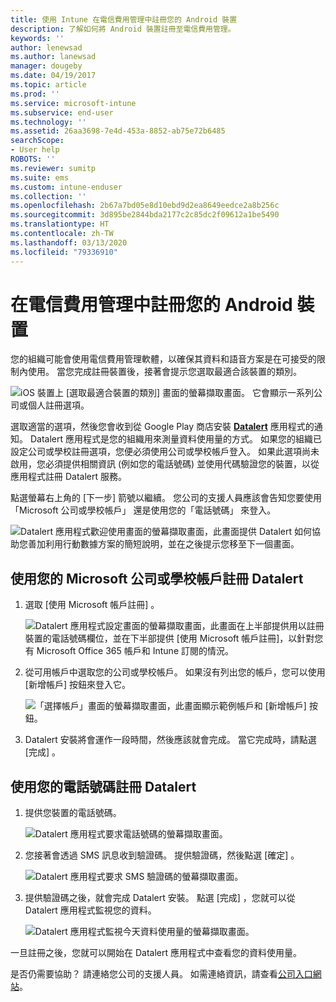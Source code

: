 ```yaml
---
title: 使用 Intune 在電信費用管理中註冊您的 Android 裝置
description: 了解如何將 Android 裝置註冊至電信費用管理。
keywords: ''
author: lenewsad
ms.author: lanewsad
manager: dougeby
ms.date: 04/19/2017
ms.topic: article
ms.prod: ''
ms.service: microsoft-intune
ms.subservice: end-user
ms.technology: ''
ms.assetid: 26aa3698-7e4d-453a-8852-ab75e72b6485
searchScope:
- User help
ROBOTS: ''
ms.reviewer: sumitp
ms.suite: ems
ms.custom: intune-enduser
ms.collection: ''
ms.openlocfilehash: 2b67a7bd05e8d10ebd9d2ea8649eedce2a8b256c
ms.sourcegitcommit: 3d895be2844bda2177c2c85dc2f09612a1be5490
ms.translationtype: HT
ms.contentlocale: zh-TW
ms.lasthandoff: 03/13/2020
ms.locfileid: "79336910"
---
```

# <a name="enroll-your-android-device-in-telecom-expense-management"></a>在電信費用管理中註冊您的 Android 裝置

您的組織可能會使用電信費用管理軟體，以確保其資料和語音方案是在可接受的限制內使用。 當您完成註冊裝置後，接著會提示您選取最適合該裝置的類別。

![iOS 裝置上 [選取最適合裝置的類別] 畫面的螢幕擷取畫面。 它會顯示一系列公司或個人註冊選項。](./media/and-enroll-11-tem-select-best-category.png)

選取適當的選項，然後您會收到從 Google Play 商店安裝 [__Datalert__](https://play.google.com/store/apps/details?id=fr.memobox.databox) 應用程式的通知。 Datalert 應用程式是您的組織用來測量資料使用量的方式。 如果您的組織已設定公司或學校註冊選項，您便必須使用公司或學校帳戶登入。 如果此選項尚未啟用，您必須提供相關資訊 (例如您的電話號碼) 並使用代碼驗證您的裝置，以從應用程式註冊 Datalert 服務。

點選螢幕右上角的 [下一步]  箭號以繼續。 您公司的支援人員應該會告知您要使用「Microsoft 公司或學校帳戶」  還是使用您的「電話號碼」  來登入。

  ![Datalert 應用程式歡迎使用畫面的螢幕擷取畫面，此畫面提供 Datalert 如何協助您善加利用行動數據方案的簡短說明，並在之後提示您移至下一個畫面。](./media/and-enroll-12-tem-datalert-setup.png)

## <a name="enroll-into-datalert-using-your-microsoft-work-or-school-account"></a>使用您的 Microsoft 公司或學校帳戶註冊 Datalert

1. 選取 [使用 Microsoft 帳戶註冊]  。

   ![Datalert 應用程式設定畫面的螢幕擷取畫面，此畫面在上半部提供用以註冊裝置的電話號碼欄位，並在下半部提供 [使用 Microsoft 帳戶註冊]，以針對您有 Microsoft Office 365 帳戶和 Intune 訂閱的情況。](./media/and-enroll-12a-tem-datalert-enroll-msft-account.png)

2. 從可用帳戶中選取您的公司或學校帳戶。 如果沒有列出您的帳戶，您可以使用 [新增帳戶]  按鈕來登入它。

   ![「選擇帳戶」畫面的螢幕擷取畫面，此畫面顯示範例帳戶和 [新增帳戶] 按鈕。](./media/and-enroll-12b-tem-datalert-enroll-select-msft-account.png)

3. Datalert 安裝將會運作一段時間，然後應該就會完成。 當它完成時，請點選 [完成]  。

## <a name="enroll-into-datalert-using-your-phone-number"></a>使用您的電話號碼註冊 Datalert

1. 提供您裝置的電話號碼。

   ![Datalert 應用程式要求電話號碼的螢幕擷取畫面。](./media/and-enroll-13-tem-datalert-phone-number.png)

2. 您接著會透過 SMS 訊息收到驗證碼。 提供驗證碼，然後點選 [確定]  。

   ![Datalert 應用程式要求 SMS 驗證碼的螢幕擷取畫面。](./media/and-enroll-14-tem-datalert-sms.png)

3. 提供驗證碼之後，就會完成 Datalert 安裝。 點選 [完成]  ，您就可以從 Datalert 應用程式監視您的資料。

   ![Datalert 應用程式監視今天資料使用量的螢幕擷取畫面。](./media/and-enroll-15-tem-datalert-monitoring-active.png)

一旦註冊之後，您就可以開始在 Datalert 應用程式中查看您的資料使用量。

是否仍需要協助？ 請連絡您公司的支援人員。 如需連絡資訊，請查看[公司入口網站](https://go.microsoft.com/fwlink/?linkid=2010980)。
